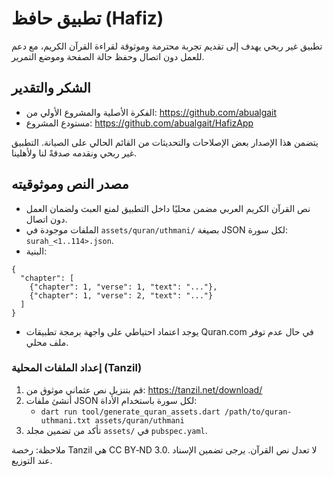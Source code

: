 # تطبيق حافظ (Hafiz)

تطبيق غير ربحي يهدف إلى تقديم تجربة محترمة وموثوقة لقراءة القرآن الكريم، مع دعم للعمل دون اتصال وحفظ حالة الصفحة وموضع التمرير.

## الشكر والتقدير

- الفكرة الأصلية والمشروع الأولي من: https://github.com/abualgait
- مستودع المشروع: https://github.com/abualgait/HafizApp

يتضمن هذا الإصدار بعض الإصلاحات والتحديثات من القائم الحالي على الصيانة. التطبيق غير ربحي ونقدمه صدقةً لنا ولأهلينا.

## مصدر النص وموثوقيته

- نص القرآن الكريم العربي مضمن محليًا داخل التطبيق لمنع العبث ولضمان العمل دون اتصال.
- الملفات موجودة في `assets/quran/uthmani/` بصيغة JSON لكل سورة: `surah_<1..114>.json`.
- البنية:

```
{
  "chapter": [
    {"chapter": 1, "verse": 1, "text": "..."},
    {"chapter": 1, "verse": 2, "text": "..."}
  ]
}
```

- يوجد اعتماد احتياطي على واجهة برمجة تطبيقات Quran.com في حال عدم توفر ملف محلي.

### إعداد الملفات المحلية (Tanzil)

1. قم بتنزيل نص عثماني موثوق من: https://tanzil.net/download/
2. أنشئ ملفات JSON لكل سورة باستخدام الأداة:
   - `dart run tool/generate_quran_assets.dart /path/to/quran-uthmani.txt assets/quran/uthmani`
3. تأكد من تضمين مجلد `assets/` في `pubspec.yaml`.

ملاحظة: رخصة Tanzil هي CC BY‑ND 3.0. لا تعدل نص القرآن. يرجى تضمين الإسناد عند التوزيع.

